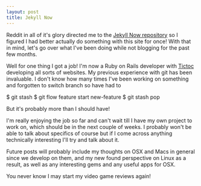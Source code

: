 ```yaml
---
layout: post
title: Jekyll Now
---
```


Reddit in all of it's glory directed me to the [Jekyll Now repository](https://github.com/barryclark/jekyll-now) so I figured I had better actually do something with this site for once! With that in mind, let's go over what I've been doing while not blogging for the past few months.

Well for one thing I got a job! I'm now a Ruby on Rails developer with [Tictoc](http://www.tictocfamily.com) developing all sorts of websites. My previous experience with git has been invaluable. I don't know how many times I've been working on something and forgotten to switch branch so have had to 
  
  $ git stash
  $ git flow feature start new-feature
  $ git stash pop

But it's probably more than I should have!

I'm really enjoying the job so far and can't wait till I have my own project to work on, which should be in the next couple of weeks. I probably won't be able to talk about specifics of course but if I come across anything technically interesting I'll try and talk about it.

Future posts will probably include my thoughts on OSX and Macs in general since we develop on them, and my new found perspective on Linux as a result, as well as any interesting gems and any useful apps for OSX.

You never know I may start my video game reviews again!
